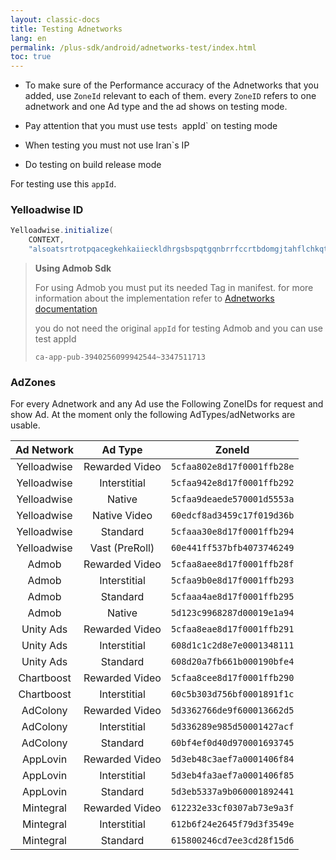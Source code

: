 ```yaml
---
layout: classic-docs
title: Testing Adnetworks
lang: en
permalink: /plus-sdk/android/adnetworks-test/index.html
toc: true
---
```

* To make sure of the Performance accuracy of the Adnetworks that  you added, use `ZoneId` relevant to each  of them. every `ZoneID` refers to one adnetwork and one Ad type and the ad shows on testing mode.
   
* Pay attention that you must use test`s `appId` on testing mode

* When testing you must not use Iran`s IP

* Do testing on build release mode

 For testing use this `appId`.

### Yelloadwise ID

```java
Yelloadwise.initialize(
    CONTEXT,
    "alsoatsrtrotpqacegkehkaiieckldhrgsbspqtgqnbrrfccrtbdomgjtahflchkqtqosa");
```

> **Using Admob Sdk**  
> 
>  For using Admob you must put its needed Tag in manifest. for more information about the implementation refer to
> [Adnetworks documentation](/plus-sdk/android/add-adnetworks/index.html)
> 
> you do not need the original `appId` for testing Admob and you can use test appId
>
> 
> ```
> ca-app-pub-3940256099942544~3347511713
> ```




### AdZones

For every Adnetwork and any Ad use the Following ZoneIDs for request and show Ad. At the moment only the following AdTypes/adNetworks are usable.

|        Ad Network      |              Ad Type              |ZoneId
|:------------:|:----------------------------:|:----------------------------:|
|     Yelloadwise     |     Rewarded Video    | `5cfaa802e8d17f0001ffb28e`|
|     Yelloadwise    |    Interstitial    |`5cfaa942e8d17f0001ffb292`|
| Yelloadwise |  Native  |`5cfaa9deaede570001d5553a`|
| Yelloadwise |  Native Video  |`60edcf8ad3459c17f019d36b`|
|  Yelloadwise | Standard |`5cfaaa30e8d17f0001ffb294`|
|  Yelloadwise | Vast (PreRoll) |`60e441ff537bfb4073746249`| 
|    Admob    |    Rewarded Video   |`5cfaa8aee8d17f0001ffb28f`|
|    Admob    |     Interstitial     |`5cfaa9b0e8d17f0001ffb293`|
|    Admob    |     Standard     |`5cfaaa4ae8d17f0001ffb295`|
|    Admob    |     Native     |`5d123c9968287d00019e1a94`|
|    Unity Ads    |     Rewarded Video     |`5cfaa8eae8d17f0001ffb291`|
|    Unity Ads    |     Interstitial     |`608d1c1c2d8e7e0001348111`|
|    Unity Ads    |     Standard     |`608d20a7fb661b000190bfe4`|
|    Chartboost    |     Rewarded Video     |`5cfaa8cee8d17f0001ffb290`|
|    Chartboost    |     Interstitial    |`60c5b303d756bf0001891f1c`|
|    AdColony    |     Rewarded Video     |`5d3362766de9f600013662d5`|
|    AdColony    |     Interstitial     |`5d336289e985d50001427acf`|
|    AdColony    |     Standard     |`60bf4ef0d40d970001693745`|
|    AppLovin    |     Rewarded Video     |`5d3eb48c3aef7a0001406f84`|
|    AppLovin    |     Interstitial     |`5d3eb4fa3aef7a0001406f85`|
|    AppLovin    |     Standard     |`5d3eb5337a9b060001892441`|
|    Mintegral    |     Rewarded Video     |`612232e33cf0307ab73e9a3f`|
|    Mintegral    |     Interstitial     |`612b6f24e2645f79d3f3549e`|
|    Mintegral    |     Standard     |`615800246cd7ee3cd28f15d6`|
